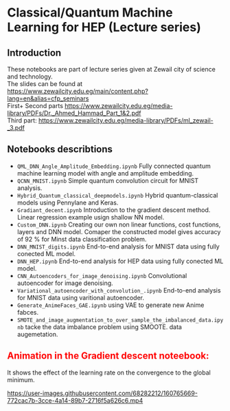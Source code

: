 # Classical/Quantum Machine Learning for HEP (Lecture series)

## Introduction

These notebooks are part of lecture series given at Zewail city of science and technology.\
The slides can be found at https://www.zewailcity.edu.eg/main/content.php?lang=en&alias=cfp_seminars \
First+ Second parts https://www.zewailcity.edu.eg/media-library/PDFs/Dr._Ahmed_Hammad_Part_1&2.pdf \
Third part: https://www.zewailcity.edu.eg/media-library/PDFs/ml_zewail-_3.pdf 

## Notebooks describtions
* `QML_DNN_Angle_Amplitude_Embedding.ipynb` Fully connected quantum machine learning model with angle and amplitude embedding.
* `QCNN_MNIST.ipynb` Simple quantum convolution circuit for MNIST analysis.
* `Hybrid_Quantum_classical_deepmodels.ipynb` Hybrid quantum-classical models using Pennylane and Keras.
* `Gradiant_decent.ipynb` Introduction to the gradient descent method. Linear regression example usign shallow NN model.
* `Custom_DNN.ipynb` Creating our own non linear functions, cost functions, layers and DNN model. Comaper the constructed model gives accuracy of $92$ % for Minst data classification problem.
* `DNN_MNIST_digits.ipynb` End-to-end analysis for MNIST data using fully conected ML model.
* `DNN_HEP.ipynb` End-to-end analysis for HEP data  using fully conected ML model.
* `CNN_Autoencoders_for_image_denoising.ipynb` Convolutional autoencoder for image denoising. 
* `Variational_autoencoder_with_convolution_.ipynb` End-to-end analysis for MNIST data using varitional autoencoder.
* `Generate_AnimeFaces_GAE.ipynb` using VAE to generate new Anime fabces.
* `SMOTE_and_image_augmentation_to_over_sample_the_imbalanced_data.ipynb` tacke the data imbalance problem using SMOOTE. data augemetation.


## <b style='color:red'>Animation in the Gradient descent  noteebook:</b>
It shows the effect of the learning rate on the convergence to the global minimum.





https://user-images.githubusercontent.com/68282212/160765669-772cac7b-3cce-4a14-89b7-2716f5a626c6.mp4

